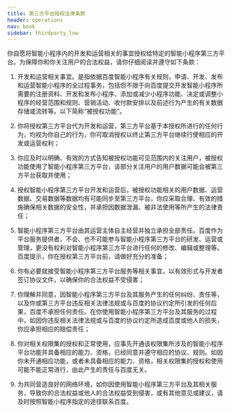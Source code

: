 ```yaml
---
title: 第三方平台授权法律条款 
header: operations
nav: book
sidebar: thirdparty_low
---
```


你自愿将智能小程序内的开发和运营相关的事宜授权给特定的智能小程序第三方平台。为保障你和你关注用户的合法权益，请你仔细阅读并遵守如下条款： 
1. 开发和运营相关事宜。是指依据百度智能小程序有关规则，申请、开发、发布和运营智能小程序的全过程事务，包括但不限于向百度提交开发智能小程序所需要的注册资料、开发和发布小程序、添加或减少小程序功能、决定或调整小程序的经营范围和规则、营销活动、收付款安排以及前述行为产生的有关数据存储或流转等。以下简称“被授权功能”。 

2. 你将授权第三方平台代为开发和运营，第三方平台基于本授权所进行的任何行为，均视为你自己的行为，你可取消授权以终止第三方平台继续行使相应的开发或运营权利； 

3. 你应及时以明确、有效的方式告知被授权功能可见范围内的关注用户，被授权功能使用了智能小程序第三方平台，该部分关注用户的用户数据可能会被第三方平台获取并使用； 

4. 授权智能小程序第三方平台开发和运营后，被授权功能相关的用户数据、运营数据、交易数据等数据均有可能同步至第三方平台，你应采取合理、有效的措施确保相关数据的安全性，并承担因数据泄漏、被非法使用等所产生的法律责任； 

5. 智能小程序第三方平台由其运营主体自主经营并独立承担全部责任。百度作为平台服务提供者，不会、也不可能参与智能小程序第三方平台的研发、运营或管理，更没有权利对智能小程序第三方平台进行任何的修改、编辑或整理等。百度提示，你在授权第三方平台前，请做好充分的准备； 

6. 你有必要就接受智能小程序第三方平台服务等相关事宜，以有效形式与开发者签订协议文件，以确保你的合法权益不受侵害； 

7. 你理解并同意，因智能小程序第三方平台及其服务产生的任何纠纷、责任等，以及你或第三方平台违反相关法律法规或与百度的协议约定所引发的任何后果，百度不承担任何责任。在你使用智能小程序第三方平台及其服务的过程中，如因你违反相关法律法规或与百度的协议约定所造成百度或他人的损失，你应承担相应的赔偿责任； 

8. 你对相关权限集的授权和正常使用，应事先开通该权限集所涉及的智能小程序平台功能并具备相应的能力、资格，已经同意并遵守相应的协议、规则。如因你未开通相应功能，或者未具备相应的能力、资格，相关权限集的授权和使用可能不能正常进行，由此产生的责任与百度无关。 

9. 为共同营造良好的网络环境，如你因使用智能小程序第三方平台及其相关服务，导致你的合法权益或他人的合法权益受到侵害，或有其他意见或建议，请及时按照智能小程序指定的途径联系百度。